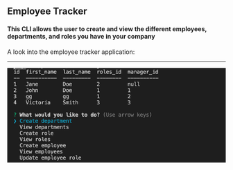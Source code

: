 ## Employee Tracker

#### This CLI allows the user to create and view the different employees, departments, and roles you have in your company

A look into the employee tracker application:

---

![Employee Tracker CLI](./assets/employee-tracker-cli.png)

